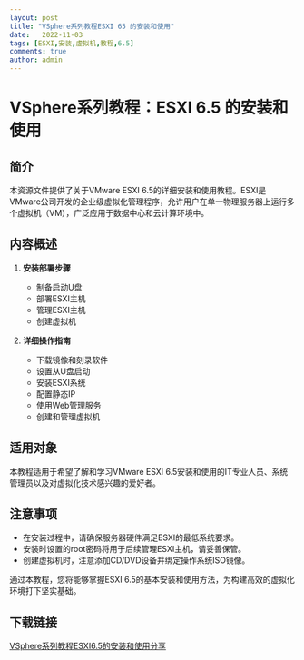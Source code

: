 ```yaml
---
layout: post
title: "VSphere系列教程ESXI 65 的安装和使用"
date:   2022-11-03
tags: [ESXI,安装,虚拟机,教程,6.5]
comments: true
author: admin
---
```

# VSphere系列教程：ESXI 6.5 的安装和使用

## 简介
本资源文件提供了关于VMware ESXI 6.5的详细安装和使用教程。ESXI是VMware公司开发的企业级虚拟化管理程序，允许用户在单一物理服务器上运行多个虚拟机（VM），广泛应用于数据中心和云计算环境中。

## 内容概述
1. **安装部署步骤**
   - 制备启动U盘
   - 部署ESXI主机
   - 管理ESXI主机
   - 创建虚拟机

2. **详细操作指南**
   - 下载镜像和刻录软件
   - 设置从U盘启动
   - 安装ESXI系统
   - 配置静态IP
   - 使用Web管理服务
   - 创建和管理虚拟机

## 适用对象
本教程适用于希望了解和学习VMware ESXI 6.5安装和使用的IT专业人员、系统管理员以及对虚拟化技术感兴趣的爱好者。

## 注意事项
- 在安装过程中，请确保服务器硬件满足ESXI的最低系统要求。
- 安装时设置的root密码将用于后续管理ESXI主机，请妥善保管。
- 创建虚拟机时，注意添加CD/DVD设备并绑定操作系统ISO镜像。

通过本教程，您将能够掌握ESXI 6.5的基本安装和使用方法，为构建高效的虚拟化环境打下坚实基础。

## 下载链接

[VSphere系列教程ESXI6.5的安装和使用分享](https://pan.quark.cn/s/5de8e049116c)